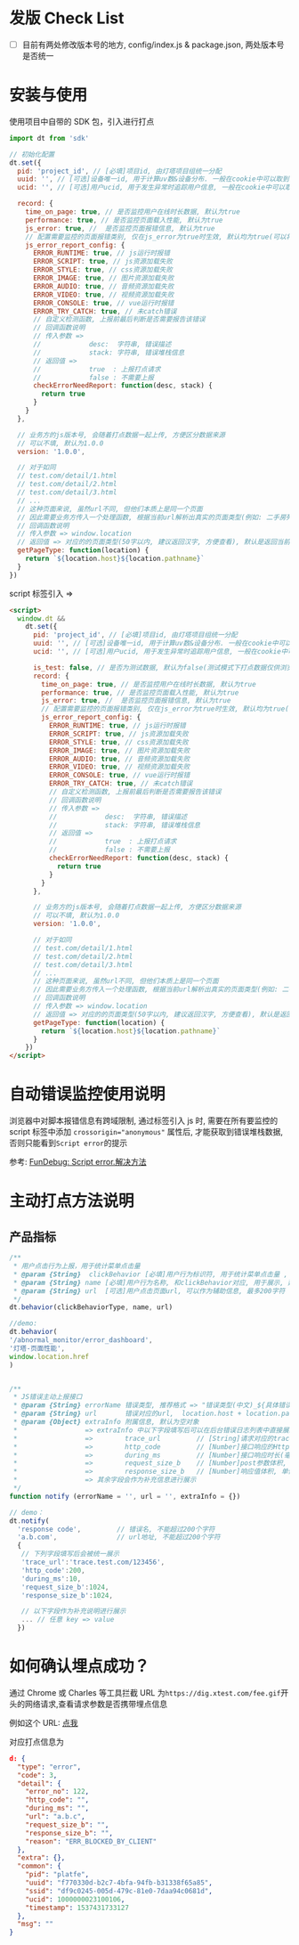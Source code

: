 # 发版 Check List

- [ ] 目前有两处修改版本号的地方, config/index.js & package.json, 两处版本号是否统一

# 安装与使用

使用项目中自带的 SDK 包，引入进行打点

```js
import dt from 'sdk'

// 初始化配置
dt.set({
  pid: 'project_id', // [必填]项目id, 由灯塔项目组统一分配
  uuid: '', // [可选]设备唯一id, 用于计算uv数&设备分布. 一般在cookie中可以取到, 没有uuid可用设备mac/idfa/imei替代. 或者在storage的key中存入随机数字, 模拟设备唯一id.
  ucid: '', // [可选]用户ucid, 用于发生异常时追踪用户信息, 一般在cookie中可以取到, 没有可传空字符串

  record: {
    time_on_page: true, // 是否监控用户在线时长数据, 默认为true
    performance: true, // 是否监控页面载入性能, 默认为true
    js_error: true, //  是否监控页面报错信息, 默认为true
    // 配置需要监控的页面报错类别, 仅在js_error为true时生效, 默认均为true(可以将配置改为false, 以屏蔽不需要上报的错误类别)
    js_error_report_config: {
      ERROR_RUNTIME: true, // js运行时报错
      ERROR_SCRIPT: true, // js资源加载失败
      ERROR_STYLE: true, // css资源加载失败
      ERROR_IMAGE: true, // 图片资源加载失败
      ERROR_AUDIO: true, // 音频资源加载失败
      ERROR_VIDEO: true, // 视频资源加载失败
      ERROR_CONSOLE: true, // vue运行时报错
      ERROR_TRY_CATCH: true, // 未catch错误
      // 自定义检测函数, 上报前最后判断是否需要报告该错误
      // 回调函数说明
      // 传入参数 =>
      //            desc:  字符串, 错误描述
      //            stack: 字符串, 错误堆栈信息
      // 返回值 =>
      //            true  : 上报打点请求
      //            false : 不需要上报
      checkErrorNeedReport: function(desc, stack) {
        return true
      }
    }
  },

  // 业务方的js版本号, 会随着打点数据一起上传, 方便区分数据来源
  // 可以不填, 默认为1.0.0
  version: '1.0.0',

  // 对于如同
  // test.com/detail/1.html
  // test.com/detail/2.html
  // test.com/detail/3.html
  // ...
  // 这种页面来说, 虽然url不同, 但他们本质上是同一个页面
  // 因此需要业务方传入一个处理函数, 根据当前url解析出真实的页面类型(例如: 二手房列表/经纪人详情页), 以便灯塔系统对错误来源进行分类
  // 回调函数说明
  // 传入参数 => window.location
  // 返回值 => 对应的的页面类型(50字以内, 建议返回汉字, 方便查看), 默认是返回当前页面的url
  getPageType: function(location) {
    return `${location.host}${location.pathname}`
  }
})
```

script 标签引入 =>

```html
<script>
  window.dt &&
    dt.set({
      pid: 'project_id', // [必填]项目id, 由灯塔项目组统一分配
      uuid: '', // [可选]设备唯一id, 用于计算uv数&设备分布. 一般在cookie中可以取到, 没有uuid可用设备mac/idfa/imei替代. 或者在storage的key中存入随机数字, 模拟设备唯一id.
      ucid: '', // [可选]用户ucid, 用于发生异常时追踪用户信息, 一般在cookie中可以取到, 没有可传空字符串

      is_test: false, // 是否为测试数据, 默认为false(测试模式下打点数据仅供浏览, 不会展示在系统中)
      record: {
        time_on_page: true, // 是否监控用户在线时长数据, 默认为true
        performance: true, // 是否监控页面载入性能, 默认为true
        js_error: true, //  是否监控页面报错信息, 默认为true
        // 配置需要监控的页面报错类别, 仅在js_error为true时生效, 默认均为true(可以将配置改为false, 以屏蔽不需要上报的错误类别)
        js_error_report_config: {
          ERROR_RUNTIME: true, // js运行时报错
          ERROR_SCRIPT: true, // js资源加载失败
          ERROR_STYLE: true, // css资源加载失败
          ERROR_IMAGE: true, // 图片资源加载失败
          ERROR_AUDIO: true, // 音频资源加载失败
          ERROR_VIDEO: true, // 视频资源加载失败
          ERROR_CONSOLE: true, // vue运行时报错
          ERROR_TRY_CATCH: true, // 未catch错误
          // 自定义检测函数, 上报前最后判断是否需要报告该错误
          // 回调函数说明
          // 传入参数 =>
          //            desc:  字符串, 错误描述
          //            stack: 字符串, 错误堆栈信息
          // 返回值 =>
          //            true  : 上报打点请求
          //            false : 不需要上报
          checkErrorNeedReport: function(desc, stack) {
            return true
          }
        }
      },

      // 业务方的js版本号, 会随着打点数据一起上传, 方便区分数据来源
      // 可以不填, 默认为1.0.0
      version: '1.0.0',

      // 对于如同
      // test.com/detail/1.html
      // test.com/detail/2.html
      // test.com/detail/3.html
      // ...
      // 这种页面来说, 虽然url不同, 但他们本质上是同一个页面
      // 因此需要业务方传入一个处理函数, 根据当前url解析出真实的页面类型(例如: 二手房列表/经纪人详情页), 以便灯塔系统对错误来源进行分类
      // 回调函数说明
      // 传入参数 => window.location
      // 返回值 => 对应的的页面类型(50字以内, 建议返回汉字, 方便查看), 默认是返回当前页面的url
      getPageType: function(location) {
        return `${location.host}${location.pathname}`
      }
    })
</script>
```

# 自动错误监控使用说明

浏览器中对脚本报错信息有跨域限制, 通过标签引入 js 时, 需要在所有要监控的 script 标签中添加 `crossorigin="anonymous"` 属性后, 才能获取到错误堆栈数据, 否则只能看到`Script error`的提示

参考: [FunDebug: Script error.解决方法](https://blog.fundebug.com/2017/04/07/solve-script-error/)

# 主动打点方法说明

## 产品指标

```js
/**
 * 用户点击行为上报，用于统计菜单点击量
 * @param {String}  clickBehavior [必填]用户行为标识符, 用于统计菜单点击量 , 最多50字符( menu/click/button/...)
 * @param {String} name [必填]用户行为名称, 和clickBehavior对应, 用于展示, 建议传中文, 最多50字符
 * @param {String} url  [可选]用户点击页面url, 可以作为辅助信息, 最多200字符
 */
dt.behavior(clickBehaviorType, name, url)

//demo:
dt.behavior(
'/abnormal_monitor/error_dashboard',
'灯塔-页面性能',
window.location.href
)


/**
 * JS错误主动上报接口
 * @param {String} errorName 错误类型, 推荐格式 => "错误类型(中文)_${具体错误名}", 最长200字
 * @param {String} url       错误对应的url,  location.host + location.pathname, 不包括get参数(get参数可以转成json后放在detail中), 最长200个字
 * @param {Object} extraInfo 附属信息, 默认为空对象
 *                 => extraInfo 中以下字段填写后可以在后台错误日志列表中直接展示
 *                 =>        trace_url         // [String]请求对应的trace系统查看地址, 例如: trace系统url + trace_id
 *                 =>        http_code         // [Number]接口响应的Http状态码，
 *                 =>        during_ms         // [Number]接口响应时长(毫秒)
 *                 =>        request_size_b    // [Number]post参数体积, 单位b
 *                 =>        response_size_b   // [Number]响应值体积, 单位b
 *                 => 其余字段会作为补充信息进行展示
 */
function notify (errorName = '', url = '', extraInfo = {})

// demo：
dt.notify(
  'response code',         // 错误名, 不能超过200个字符
  'a.b.com',               // url地址, 不能超过200个字符
  {
   // 下列字段填写后会被统一展示
   'trace_url':'trace.test.com/123456',
   'http_code':200,
   'during_ms':10,
   'request_size_b':1024,
   'response_size_b':1024,

   // 以下字段作为补充说明进行展示
   ... // 任意 key => value
  })
```

# 如何确认埋点成功？

通过 Chrome 或 Charles 等工具拦截 URL 为`https://dig.xtest.com/fee.gif`开头的网络请求,查看请求参数是否携带埋点信息

例如这个 URL:
[点我](https://dig.xxtest.com/fee.gif?d=%7B%22type%22%3A%22error%22%2C%22code%22%3A3%2C%22detail%22%3A%7B%22error_no%22%3A122%2C%22http_code%22%3A%22%22%2C%22during_ms%22%3A%22%22%2C%22url%22%3A%22a.b.c%22%2C%22request_size_b%22%3A%22%22%2C%22response_size_b%22%3A%22%22%2C%22reason%22%3A%22ERR_BLOCKED_BY_CLIENT%22%7D%2C%22extra%22%3A%7B%7D%2C%22common%22%3A%7B%22pid%22%3A%22platfe_saas%22%2C%22uuid%22%3A%22f770330d-b2c7-4bfa-94fb-b31338f65a85%22%2C%22ssid%22%3A%22df9c0245-005d-479c-81e0-7daa94c0681d%22%2C%22ucid%22%3A1000000023100106%2C%22timestamp%22%3A1537431733127%7D%2C%22msg%22%3A%22%22%7D)

对应打点信息为

```json
d: {
  "type": "error",
  "code": 3,
  "detail": {
    "error_no": 122,
    "http_code": "",
    "during_ms": "",
    "url": "a.b.c",
    "request_size_b": "",
    "response_size_b": "",
    "reason": "ERR_BLOCKED_BY_CLIENT"
  },
  "extra": {},
  "common": {
    "pid": "platfe",
    "uuid": "f770330d-b2c7-4bfa-94fb-b31338f65a85",
    "ssid": "df9c0245-005d-479c-81e0-7daa94c0681d",
    "ucid": 1000000023100106,
    "timestamp": 1537431733127
  },
  "msg": ""
}
```
